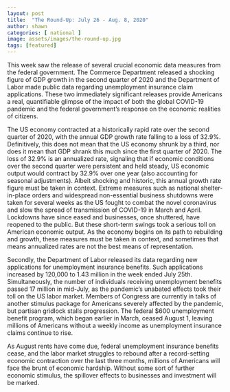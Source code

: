 ```yaml
---
layout: post
title:  "The Round-Up: July 26 - Aug. 8, 2020"
author: shawn
categories: [ national ]
image: assets/images/the-round-up.jpg
tags: [featured]
---
```

This week saw the release of several crucial economic data measures from the federal government. The Commerce Department released a shocking figure of GDP growth in the second quarter of 2020 and the Department of Labor made public data regarding unemployment insurance claim applications. These two immediately significant releases provide Americans a real, quantifiable glimpse of the impact of both the global COVID-19 pandemic and the federal government’s response on the economic realities of citizens.

The US economy contracted at a historically rapid rate over the second quarter of 2020, with the annual GDP growth rate falling to a loss of 32.9%. Definitively, this does not mean that the US economy shrunk by a third, nor does it mean that GDP shrank this much since the first quarter of 2020. The loss of 32.9% is an annualized rate, signaling that if economic conditions over the second quarter were persistent and held steady, US economic output would contract by 32.9% over one year (also accounting for seasonal adjustments). Albeit shocking and historic, this annual growth rate figure must be taken in context. Extreme measures such as national shelter-in-place orders and widespread non-essential business shutdowns were taken for several weeks as the US fought to combat the novel coronavirus and slow the spread of transmission of COVID-19 in March and April. Lockdowns have since eased and businesses, once shuttered, have reopened to the public. But these short-term swings took a serious toll on American economic output. As the economy begins on its path to rebuilding and growth, these measures must be taken in context, and sometimes that means annualized rates are not the best means of representation.

Secondly, the Department of Labor released its data regarding new applications for unemployment insurance benefits. Such applications increased by 120,000 to 1.43 million in the week ended July 25th. Simultaneously, the number of individuals receiving unemployment benefits passed 17 million in mid-July, as the pandemic’s unabated effects took their toll on the US labor market. Members of Congress are currently in talks of another stimulus package for Americans severely affected by the pandemic, but partisan gridlock stalls progression. The federal $600 unemployment benefit program, which began earlier in March, ceased August 1, leaving millions of Americans without a weekly income as unemployment insurance claims continue to rise.

As August rents have come due, federal unemployment insurance benefits cease, and the labor market struggles to rebound after a record-setting economic contraction over the last three months, millions of Americans will face the brunt of economic hardship. Without some sort of further economic stimulus, the spillover effects to businesses and investment will be marked.
